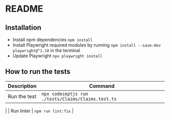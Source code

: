 # README

## Installation
* Install npm dependencies `npm install`
* Install Playwright required modules by running `npm install --save-dev playwright@^1.18` in the terminal
* Update Playwright `npx playwright install `

## How to run the tests
| Description  | Command                                            | 
|--------------|----------------------------------------------------|
| Run the test | `npx codeceptjs run ./tests/Claims/Claims.test.ts` 
|
| Run linter   | `npm run lint:fix`                                 |
